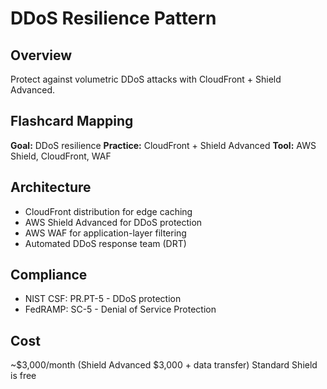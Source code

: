 # DDoS Resilience Pattern

## Overview
Protect against volumetric DDoS attacks with CloudFront + Shield Advanced.

## Flashcard Mapping
**Goal:** DDoS resilience
**Practice:** CloudFront + Shield Advanced
**Tool:** AWS Shield, CloudFront, WAF

## Architecture
- CloudFront distribution for edge caching
- AWS Shield Advanced for DDoS protection
- AWS WAF for application-layer filtering
- Automated DDoS response team (DRT)

## Compliance
- NIST CSF: PR.PT-5 - DDoS protection
- FedRAMP: SC-5 - Denial of Service Protection

## Cost
~$3,000/month (Shield Advanced $3,000 + data transfer)
Standard Shield is free
